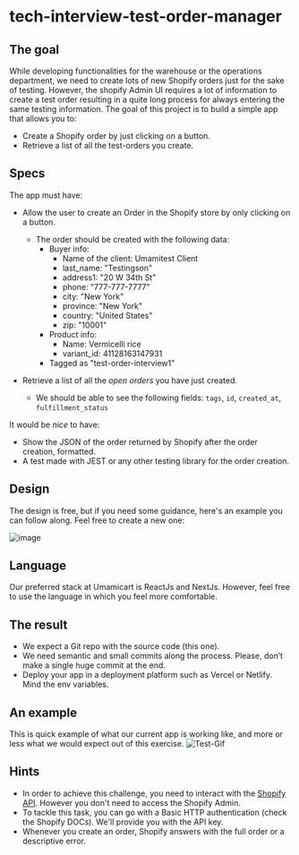 # tech-interview-test-order-manager

## The goal
While developing functionalities for the warehouse or the operations department, we need to create lots of new Shopify orders just for the sake of testing. However, the shopify Admin UI requires a lot of information to create a test order resulting in a quite long process for always entering the same testing information.
The goal of this project is to build a simple app that allows you to:
- Create a Shopify order by just clicking on a button.
- Retrieve a list of all the test-orders you create.

## Specs
The app must have:

- Allow the user to create an Order in the Shopify store by only clicking on a button.
  - The order should be created with the following data:
    - Buyer info: 
      - Name of the client: Umamitest Client
      - last_name: "Testingson"
      - address1: "20 W 34th St"
      - phone: "777-777-7777"
      - city: "New York"
      - province: "New York"
      - country: "United States"
      - zip: "10001"
    - Product info:
      - Name: Vermicelli rice
      - variant_id: 41128163147931
    - Tagged as "test-order-interview1"


- Retrieve a list of all the *open orders* you have just created.
  - We should be able to see the following fields: `tags`, `id`, `created_at`, `fulfillment_status`

It would be *nice* to have:
- Show the JSON of the order returned by Shopify after the order creation, formatted.
- A test made with JEST or any other testing library for the order creation.

## Design
The design is free, but if you need some guidance, here's an example you can follow along.  Feel free to create a new one:

![image](https://user-images.githubusercontent.com/47493473/144288977-64fbb8b3-335c-4938-ab62-06bbb788ebaa.png)

## Language
Our preferred stack at Umamicart is ReactJs and NextJs. However, feel free to use the language in which you feel more comfortable.

## The result
- We expect a Git repo with the source code (this one).
- We need semantic and small commits along the process. Please, don’t make a single huge commit at the end.
- Deploy your app in a deployment platform such as Vercel or Netlify. Mind the env variables.


## An example
This is quick example of what our current app is working like, and more or less what we would expect out of this exercise.
![Test-Gif](https://user-images.githubusercontent.com/47493473/144290866-9a873f3d-b13b-444f-a7c2-dce967321960.gif)


## Hints
- In order to achieve this challenge, you need to interact with the [Shopify API](https://shopify.dev/api). However you don't need to access the Shopify Admin.
- To tackle this task, you can go with a Basic HTTP authentication (check the Shopify DOCs). We'll provide you with the API key.
- Whenever you create an order, Shopify answers with the full order or a descriptive error.

